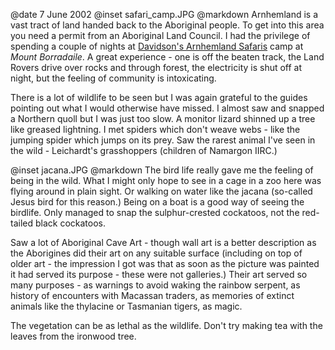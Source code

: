 @date		7 June 2002
@inset		safari_camp.JPG
@markdown
Arnhemland is a vast tract of land handed back to the Aboriginal people. To get into this area you need a permit from an Aboriginal Land Council. I had the privilege of spending a couple of nights at
[Davidson's Arnhemland Safaris](http://www.arnhemland-safaris.com/)
camp at *Mount Borradaile*. A great experience - one is off the beaten track, the Land Rovers drive over rocks and through forest, the electricity is shut off at night, but the feeling of community is intoxicating.

There is a lot of wildlife to be seen but I was again grateful to the guides pointing out what I would otherwise have missed. I almost saw and snapped a Northern quoll but I was just too slow. A monitor lizard shinned up a tree like greased lightning. I met spiders which don't weave webs - like the jumping spider which jumps on its prey. Saw the rarest animal I've seen in the wild - Leichardt's grasshoppers (children of Namargon IIRC.)

@inset		jacana.JPG
@markdown
The bird life really gave me the feeling of being in the wild. What I might only hope to see in a cage in a zoo here was flying around in plain sight. Or walking on water like the jacana (so-called Jesus bird for this reason.) Being on a boat is a good way of seeing the birdlife. Only managed to snap the sulphur-crested cockatoos, not the red-tailed black cockatoos.

Saw a lot of Aboriginal Cave Art - though wall art is a better description as the Aborigines did their art on any suitable surface (including on top of older art - the impression I got was that as soon as the picture was painted it had served its purpose - these were not galleries.) Their art served so many purposes - as warnings to avoid waking the rainbow serpent, as history of encounters with Macassan traders, as memories of extinct animals like the thylacine or Tasmanian tigers, as magic.

The vegetation can be as lethal as the wildlife. Don't try making tea with the leaves from the ironwood tree.
